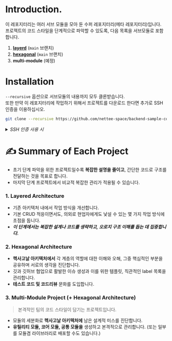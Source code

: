 # Introduction.

이 레포지터리는 여러 서브 모듈을 모아 둔 수퍼 레포지터리(메타 레포지터리)입니다.  
프로젝트의 코드 스타일을 단계적으로 파악할 수 있도록, 다음 목록을 서브모듈로 포함합니다.

1. [**layerd**](https://github.com/nettee-space/backend-sample-layered-simple-crud) (`main` 브랜치)
2. [**hexagonal**](https://github.com/nettee-space/backend-sample-hexagonal-simple-crud) (`main` 브랜치)
3. **multi-module** (예정)
  
# Installation

`--recursive` 옵션으로 서브모듈의 내용까지 모두 클론받습니다.  
또한 만약 이 레포지터리에 작업하기 위해서 프로젝트를 다운로드 한다면 추가로 SSH 인증을 이용하십시오.

```bash
git clone --recursive https://github.com/nettee-space/backend-sample-code-registry.git
```

<details>
  <summary><i>SSH 인증 사용 시</i></summary>

  ```bash
  git clone --recursive git@github.com:nettee-space/backend-sample-code-registry.git
  ```
  
</details>

# ✍️ Summary of Each Project

- 초기 단계 파악을 위한 프로젝트일수록 **복잡한 설명을 줄이고**, 간단한 코드로 구조를 전달하는 것을 목표로 합니다.  
- 마지막 단계 프로젝트에서 비교적 복잡한 관리가 적용될 수 있습니다.

### 1. Layered Architecture

- 기존 아키텍처 내에서 작업 방식을 개선합니다.  
- 기본 CRUD 적응이면서도, 의외로 현업자에게도 낯설 수 있는 몇 가지 작업 방식에 초점을 둡니다.  
- **_이 단계에서는 복잡한 설계나 코드를 생략하고, 오로지 구조 이해를 돕는 데 집중합니다._**  

### 2. Hexagonal Architecture

- **헥사고날 아키텍처에서** 각 계층의 역할에 대한 이해와 오해, 그중 핵심적인 부분을 공유하며 서로의 생각을 진단합니다.
- 깃과 깃허브 협업으로 활발한 이슈 생성과 이를 위한 템플릿, 직관적인 label 목록을 관리합니다.
- **테스트 코드 및 코드리뷰** 문화를 도입합니다.

### 3. Multi-Module Project (+ Hexagonal Architecture)

> 본격적인 팀의 코드 스타일이 담기는 프로젝트입니다.

- 모듈의 세분화로 **헥사고날 아키텍처에** 남은 설계적 미스를 진단합니다.
- **유틸리티 모듈, 코어 모듈, 공통 모듈을** 생성하고 본격적으로 관리합니다. (또는 일부를 모듈겸 라이브러리로 배포할 수도 있습니다.)

